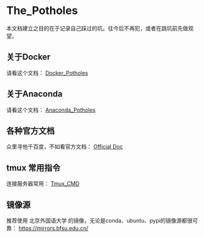 # The_Potholes
本文档建立之目的在于记录自己踩过的坑。往今后不再犯，或者在跳坑前先做观望。

## 关于Docker
请看这个文档：
[Docker_Potholes](https://github.com/llstela/The_Potholes/blob/main/Docker_Potholes.md)
## 关于Anaconda
请看这个文档：
[Anaconda_Potholes](https://github.com/llstela/The_Potholes/blob/main/Anaconda_Potholes.md)

## 各种官方文档
众里寻他千百度，不如看官方文档：
[Official Doc](https://github.com/llstela/The_Potholes/blob/main/OfficialDoc.md)

## tmux 常用指令
连接服务器常用：
[Tmux_CMD](https://github.com/llstela/The_Potholes/blob/main/tmux_cmd.md)

## 镜像源
推荐使用 北京外国语大学 的镜像，无论是conda、ubuntu、pypi的镜像源都很可靠：
https://mirrors.bfsu.edu.cn/

